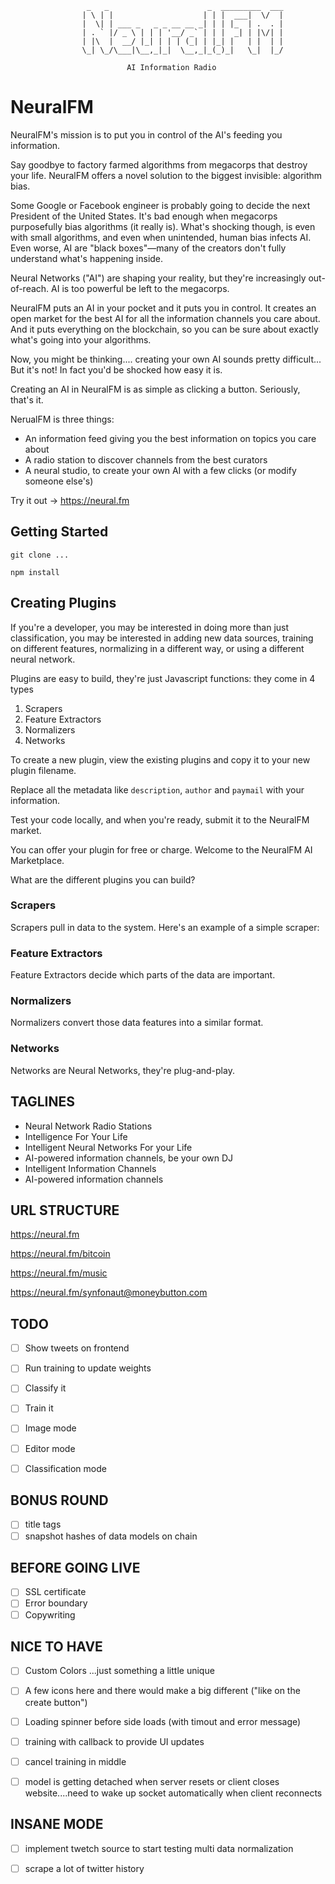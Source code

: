

                     _   _                      _  _________  ___
                    | \ | |                    | | |  ___|  \/  |
                    |  \| | ___ _   _ _ __ __ _| | | |_  | .  . |
                    | . ` |/ _ \ | | | '__/ _` | | |  _| | |\/| |
                    | |\  |  __/ |_| | | | (_| | |_| |   | |  | |
                    \_| \_/\___|\__,_|_|  \__,_|_(_)_|   \_|  |_/
                                                                 
                              AI Information Radio


# NeuralFM

NeuralFM's mission is to put you in control of the AI's feeding you information.

Say goodbye to factory farmed algorithms from megacorps that destroy your life. NeuralFM offers a novel solution to the biggest invisible: algorithm bias.

Some Google or Facebook engineer is probably going to decide the next President of the United States. It's bad enough when megacorps purposefully bias algorithms (it really is). What's shocking though, is even with small algorithms, and even when unintended, human bias infects AI. Even worse, AI are "black boxes"—many of the creators don't fully understand what's happening inside.

Neural Networks ("AI") are shaping your reality, but they're increasingly out-of-reach. AI is too powerful be left to the megacorps.

NeuralFM puts an AI in your pocket and it puts you in control. It creates an open market for the best AI for all the information channels you care about. And it puts everything on the blockchain, so you can be sure about exactly what's going into your algorithms.

Now, you might be thinking.... creating your own AI sounds pretty difficult... But it's not! In fact you'd be shocked how easy it is.


Creating an AI in NeuralFM is as simple as clicking a button. Seriously, that's it.

NerualFM is three things:
- An information feed giving you the best information on topics you care about
- A radio station to discover channels from the best curators
- A neural studio, to create your own AI with a few clicks (or modify someone else's)

Try it out -> https://neural.fm

## Getting Started

    git clone ...

    npm install

## Creating Plugins

If you're a developer, you may be interested in doing more than just classification, you may be interested in adding new data sources, training on different features, normalizing in a different way, or using a different neural network.

Plugins are easy to build, they're just Javascript functions: they come in 4 types

1. Scrapers
2. Feature Extractors
3. Normalizers
4. Networks

To create a new plugin, view the existing plugins and copy it to your new plugin filename.

Replace all the metadata like `description`, `author` and `paymail` with your information.

Test your code locally, and when you're ready, submit it to the NeuralFM market.

You can offer your plugin for free or charge. Welcome to the NeuralFM AI Marketplace.

What are the different plugins you can build?

### Scrapers

Scrapers pull in data to the system. Here's an example of a simple scraper:

### Feature Extractors

Feature Extractors decide which parts of the data are important.

### Normalizers

Normalizers convert those data features into a similar format.

### Networks

Networks are Neural Networks, they're plug-and-play.

## TAGLINES
- Neural Network Radio Stations
- Intelligence For Your Life
- Intelligent Neural Networks For your Life
- AI-powered information channels, be your own DJ
- Intelligent Information Channels
- AI-powered information channels

## URL STRUCTURE

https://neural.fm

https://neural.fm/bitcoin

https://neural.fm/music

https://neural.fm/synfonaut@moneybutton.com

## TODO
- [ ] Show tweets on frontend

- [ ] Run training to update weights

- [ ] Classify it
- [ ] Train it

- [ ] Image mode
- [ ] Editor mode
- [ ] Classification mode

## BONUS ROUND
- [ ] title tags
- [ ] snapshot hashes of data models on chain

## BEFORE GOING LIVE
- [ ] SSL certificate
- [ ] Error boundary
- [ ] Copywriting

## NICE TO HAVE
- [ ] Custom Colors ...just something a little unique
- [ ] A few icons here and there would make a big different ("like on the create button")
- [ ] Loading spinner before side loads (with timout and error message)
- [ ] training with callback to provide UI updates
- [ ] cancel training in middle

- [ ] model is getting detached when server resets or client closes website....need to wake up socket automatically when client reconnects

## INSANE MODE
- [ ] implement twetch source to start testing multi data normalization
- [ ] scrape a lot of twitter history

